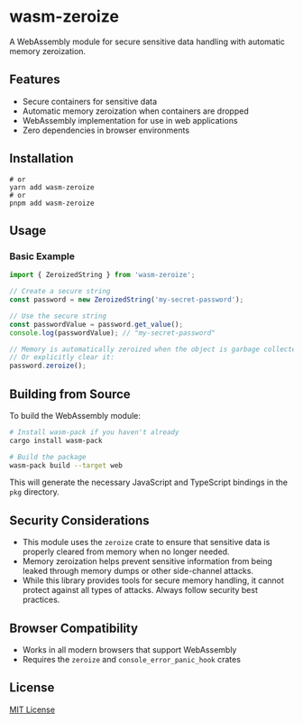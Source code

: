 # wasm-zeroize

A WebAssembly module for secure sensitive data handling with automatic memory zeroization.

## Features

- Secure containers for sensitive data
- Automatic memory zeroization when containers are dropped
- WebAssembly implementation for use in web applications
- Zero dependencies in browser environments

## Installation

```npm install wasm-zeroize
# or
yarn add wasm-zeroize
# or
pnpm add wasm-zeroize
```

## Usage

### Basic Example

```javascript
import { ZeroizedString } from 'wasm-zeroize';

// Create a secure string
const password = new ZeroizedString('my-secret-password');

// Use the secure string
const passwordValue = password.get_value();
console.log(passwordValue); // "my-secret-password"

// Memory is automatically zeroized when the object is garbage collected
// Or explicitly clear it:
password.zeroize();
```

## Building from Source

To build the WebAssembly module:

```bash
# Install wasm-pack if you haven't already
cargo install wasm-pack

# Build the package
wasm-pack build --target web
```

This will generate the necessary JavaScript and TypeScript bindings in the `pkg` directory.

## Security Considerations

- This module uses the `zeroize` crate to ensure that sensitive data is properly cleared from memory when no longer needed.
- Memory zeroization helps prevent sensitive information from being leaked through memory dumps or other side-channel attacks.
- While this library provides tools for secure memory handling, it cannot protect against all types of attacks. Always follow security best practices.

## Browser Compatibility

- Works in all modern browsers that support WebAssembly
- Requires the `zeroize` and `console_error_panic_hook` crates

## License

[MIT License](LICENSE)
